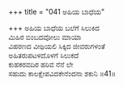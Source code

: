 +++
title = "041 ಅಹಿಯ ಬಾಧೆಯ"

+++
ಅಹಿಯ ಬಾಧೆಯ ಬಲೆಗೆ ಸಿಲುಕಿದ  
ಮಿಹಿರ ಬಿಂಬದವೋಲು ಮಾಯಾ  
ವಿಹರಣದ ವೀಥಿಯಲಿ ಸಿಕ್ಕಿದ ಜೀವರುಗಳಂತೆ   
ಅಹಿತರುಪಟಳದೊಳಗೆ ಸಿಲುಕದೆ  
ಕುಹಕರವದಿರ ಹರಿವ ನೆನೆ ಲೇ  
ಸಹುದು ಕಾಲಕ್ಷೇಪವಿದಕೇನೆಂದನಾ ಶಕುನಿ    ॥41॥